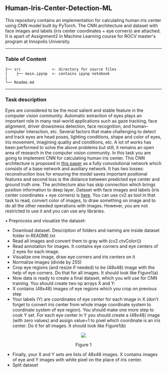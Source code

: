 ## Human-Iris-Center-Detection-ML
This repository contains an implementation for calculating human iris center using CNN model built by PyTorch. The CNN architecture and dataset with face images and labels (iris center coordinates + eye corners) are attached. It is apart of Assignment2 in Machine Learning course for ROCV master's program at Innopolis University.

---
### Table of Content 
```
├── src              <- directory for source files 
|    ├── main.ipynp  <- contains ipynp notebook
| 
└── Readme.md
```
---
### Task description
Eyes are considered to be the most salient and stable feature in the computer vision community. Automatic extraction of eyes plays an important role in many real-world applications such as gaze tracking, face alignment, driver drowsiness detection, face recognition, and human–computer interaction, etc. Several factors that make challenging to detect and track eyes are head poses, lighting conditions, shape and color of eyes, iris movement, imagining quality and conditions, etc. A lot of works has been performed to solve the above problems but still, it remains an open area of research in the computer vision community. 
In this task you are going to implement CNN for calculating human iris center. This CNN architecture is proposed in [this paper](https://ieeexplore.ieee.org/abstract/document/8803121/) as a fully convolutional network which consists of a base network and auxiliary network. It has two losses: reconstruction loss for ensuring the model saves important positional features and second loss is the distance between predicted eye center and ground truth one. The architecture also has skip connection which brings position information to deep layer. Dataset with face images and labels (iris center coordinates + eye corners) is [here](https://www.unavarra.es/gi4e/databases/gi4e/). 
You can use cv2 as tool in that task to read, convert color of images, to draw something on image and to do all the other needed operations with images. However, you are not restricted to use it and you can use any libraries. 

•	Preprocess and visualize the dataset:
- Download dataset. Description of folders and naming are inside dataset folder in README.txt 
- Read all images and convert them to gray with (cv2.ctvColor()) 
- Read annotation for images. It contains eye corners and eye centers of 2 eyes for each image. 
- Visualize one image, draw eye corners and iris centers on it 
- Normalize images (divide by 255)
- Crop eye regions (and resize if needed) to be (48x48) image with the help of eye corners. Do that for all images. It should look like Figure1(a)
- Now data is ready to create a final dataset, which you will use for CNN training. You should create two np arrays X and Y:
- X contains (48x48) images of eye regions which you crop on previous step 
- Your labels (Y) are coordinates of eye center for each image in X (don’t forget to convert iris center from whole image coordinate system to coordinate system of eye region). You should make one more step to cook Y set. For each eye center in Y you should create a (48x48) image (with zero values) and assign value=1 to pixel which coordinate is an iris center. Do it for all images. It should look like Figure1(b)
<p align="center">
  <img src="https://user-images.githubusercontent.com/90580636/146690903-6f7c2f99-a3b7-45f9-95cc-69774123529f.png" /><p>
<p align="center">Figure 1</p>

- Finally, your X and Y sets are lists of 48x48 images. X contains images of eye and Y images with white pixel on the place of iris center.
- Split dataset 
